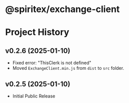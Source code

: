 # @spiritex/exchange-client


# Project History


v0.2.6 (2025-01-10)
---------------------------------------------------------------------

- Fixed error: "ThisClerk is not defined"
- Moved `ExchangeClient.min.js` from `dist` to `src` folder.


v0.2.5 (2025-01-10)
---------------------------------------------------------------------

- Initial Public Release
